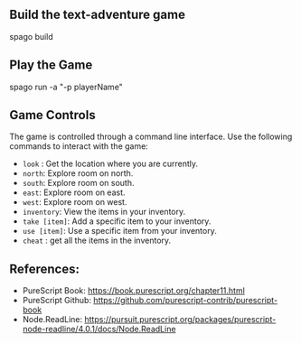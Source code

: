 ## Build the text-adventure game

spago build


## Play the Game

spago run -a "-p playerName" 


## Game Controls

The game is controlled through a command line interface. 
Use the following commands to interact with the game:

- `look` : Get the location where you are currently.
- `north`: Explore room on north.
- `south`: Explore room on south.
- `east`: Explore room on east.
- `west`: Explore room on west.
- `inventory`: View the items in your inventory.
- `take [item]`: Add a specific item to your inventory.
- `use [item]`: Use a specific item from your inventory.
- `cheat` : get all the items in the inventory.

## References: 
- PureScript Book: https://book.purescript.org/chapter11.html 
- PureScript Github: https://github.com/purescript-contrib/purescript-book
- Node.ReadLine: https://pursuit.purescript.org/packages/purescript-node-readline/4.0.1/docs/Node.ReadLine 


